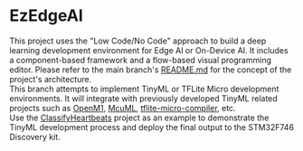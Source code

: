 # EzEdgeAI  
  
This project uses the "Low Code/No Code" approach to build a deep learning development environment for Edge AI or On-Device AI. It includes a component-based framework and a flow-based visual programming editor. Please refer to the main branch's [README.md](https://github.com/on-device-ai/EzEdgeAI/blob/main/README.md) for the concept of the project's architecture.  
This branch attempts to implement TinyML or TFLite Micro development environments. It will integrate with previously developed TinyML related projects such as [OpenM1](https://github.com/on-device-ai/OpenM1), [McuML](https://github.com/on-device-ai/McuML), [tflite-micro-compiler](https://github.com/on-device-ai/tflite-micro-compiler), etc.  
Use the [ClassifyHeartbeats](https://github.com/on-device-ai/ClassifyHeartbeats) project as an example to demonstrate the TinyML development process and deploy the final output to the STM32F746 Discovery kit.

